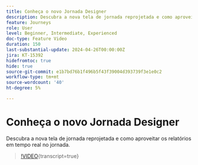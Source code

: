 ```yaml
---
title: Conheça o novo Jornada Designer
description: Descubra a nova tela de jornada reprojetada e como aproveitar os relatórios em tempo real no jornada.
feature: Journeys
role: User
level: Beginner, Intermediate, Experienced
doc-type: Feature Video
duration: 150
last-substantial-update: 2024-04-26T00:00:00Z
jira: KT-15392
hidefromtoc: true
hide: true
source-git-commit: e1b7bd76b1f496b5f43f39004d393739f3e1e0c2
workflow-type: tm+mt
source-wordcount: '40'
ht-degree: 5%

---
```



# Conheça o novo Jornada Designer

Descubra a nova tela de jornada reprojetada e como aproveitar os relatórios em tempo real no jornada.

>[!VIDEO](https://video.tv.adobe.com/v/3428767/?learn=on){transcript=true}
